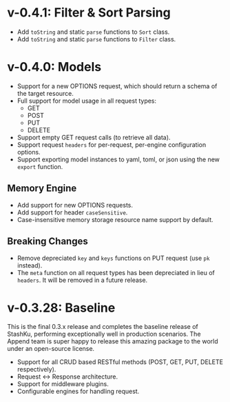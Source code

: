 # v-0.4.1: Filter & Sort Parsing
- Add `toString` and static `parse` functions to `Sort` class.
- Add `toString` and static `parse` functions to `Filter` class.

# v-0.4.0: Models
- Support for a new OPTIONS request, which should return a schema of the target resource. 
- Full support for model usage in all request types:
  - GET
  - POST
  - PUT
  - DELETE
- Support empty GET request calls (to retrieve all data).
- Support request `headers` for per-request, per-engine configuration options.
- Support exporting model instances to yaml, toml, or json using the new `export` function.

## Memory Engine
- Add support for new OPTIONS requests.
- Add support for header `caseSensitive`.
- Case-insensitive memory storage resource name support by default.

## Breaking Changes
- Remove depreciated `key` and `keys` functions on PUT request (use `pk` instead).
- The `meta` function on all request types has been depreciated in lieu of `headers`. It will be removed in a future release.

# v-0.3.28: Baseline
This is the final 0.3.x release and completes the baseline release of StashKu, performing exceptionally well in production scenarios. The Append team is super happy to release this amazing package to the world under an open-source license.

- Support for all CRUD based RESTful methods (POST, GET, PUT, DELETE respectively).
- Request <-> Response architecture.
- Support for middleware plugins.
- Configurable engines for handling request.